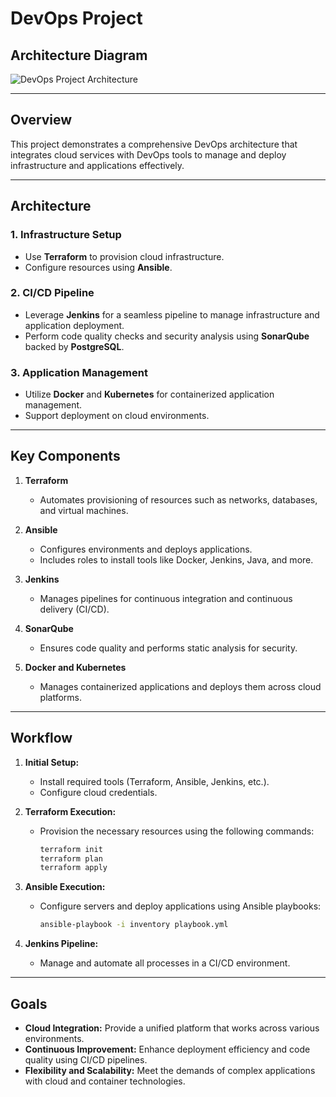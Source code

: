 # DevOps Project
## Architecture Diagram

![DevOps Project Architecture](https://github.com/saeedkouta/MultiCloudDevOpsProject/assets/167209058/f3fad849-c43d-4630-bb15-50102cc850d0.svg)

---
## Overview

This project demonstrates a comprehensive DevOps architecture that integrates cloud services with DevOps tools to manage and deploy infrastructure and applications effectively.

---

## Architecture

### 1. **Infrastructure Setup**  
   - Use **Terraform** to provision cloud infrastructure.  
   - Configure resources using **Ansible**.

### 2. **CI/CD Pipeline**  
   - Leverage **Jenkins** for a seamless pipeline to manage infrastructure and application deployment.  
   - Perform code quality checks and security analysis using **SonarQube** backed by **PostgreSQL**.

### 3. **Application Management**  
   - Utilize **Docker** and **Kubernetes** for containerized application management.  
   - Support deployment on cloud environments.

---

## Key Components

1. **Terraform**  
   - Automates provisioning of resources such as networks, databases, and virtual machines.

2. **Ansible**  
   - Configures environments and deploys applications.  
   - Includes roles to install tools like Docker, Jenkins, Java, and more.

3. **Jenkins**  
   - Manages pipelines for continuous integration and continuous delivery (CI/CD).

4. **SonarQube**  
   - Ensures code quality and performs static analysis for security.

5. **Docker and Kubernetes**  
   - Manages containerized applications and deploys them across cloud platforms.

---

## Workflow

1. **Initial Setup:**
   - Install required tools (Terraform, Ansible, Jenkins, etc.).  
   - Configure cloud credentials.

2. **Terraform Execution:**
   - Provision the necessary resources using the following commands:  
     ```bash
     terraform init
     terraform plan
     terraform apply
     ```

3. **Ansible Execution:**
   - Configure servers and deploy applications using Ansible playbooks:  
     ```bash
     ansible-playbook -i inventory playbook.yml
     ```

4. **Jenkins Pipeline:**
   - Manage and automate all processes in a CI/CD environment.

---



## Goals

- **Cloud Integration:** Provide a unified platform that works across various environments.  
- **Continuous Improvement:** Enhance deployment efficiency and code quality using CI/CD pipelines.  
- **Flexibility and Scalability:** Meet the demands of complex applications with cloud and container technologies.
